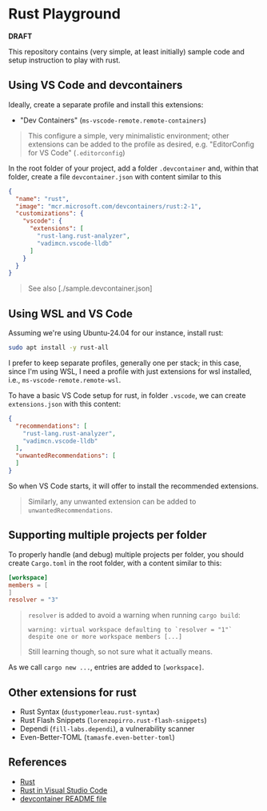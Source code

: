 # Rust Playground

**DRAFT** 

This repository contains (very simple, at least initially) sample code and setup instruction to play with rust.

## Using VS Code and devcontainers

Ideally, create a separate profile and install this extensions:

- "Dev Containers" (`ms-vscode-remote.remote-containers`)

> This configure a simple, very minimalistic environment; other extensions can be added to the profile as desired, e.g. "EditorConfig for VS Code" (`.editorconfig`)

In the root folder of your project, add a folder `.devcontainer` and, within that folder, create a file `devcontainer.json` with content similar to this

```json
{
  "name": "rust",
  "image": "mcr.microsoft.com/devcontainers/rust:2-1",
  "customizations": {
    "vscode": {
      "extensions": [
        "rust-lang.rust-analyzer",
        "vadimcn.vscode-lldb"
      ]
    }
  }
}
```

> See also [./sample.devcontainer.json]

## Using WSL and VS Code

Assuming we're using Ubuntu-24.04 for our instance, install rust:

```bash
sudo apt install -y rust-all
```

I prefer to keep separate profiles, generally one per stack; in this case, since I'm using WSL, I need a profile with just extensions for wsl installed, i.e., `ms-vscode-remote.remote-wsl`.

To have a basic VS Code setup for rust, in folder `.vscode`, we can create `extensions.json` with this content:

```json
{
  "recommendations": [
    "rust-lang.rust-analyzer",
    "vadimcn.vscode-lldb"
  ],
  "unwantedRecommendations": [
  ]
}
```

So when VS Code starts, it will offer to install the recommended extensions.

> Similarly, any unwanted extension can be added to `unwantedRecommendations`.

## Supporting multiple projects per folder

To properly handle (and debug) multiple projects per folder, you should create `Cargo.toml` in the root folder, with a content similar to this:

```toml
[workspace]
members = [ 
]
resolver = "3"
```

> `resolver` is added to avoid a warning when running `cargo build`:
>
> ```
> warning: virtual workspace defaulting to `resolver = "1"` despite one or more workspace members [...]
> ```
>
> Still learning though, so not sure what it actually means.

As we call `cargo new ...`, entries are added to `[workspace]`.

## Other extensions for rust

- Rust Syntax (`dustypomerleau.rust-syntax`)
- Rust Flash Snippets (`lorenzopirro.rust-flash-snippets`)
- Dependi (`fill-labs.dependi`), a vulnerability scanner
- Even-Better-TOML (`tamasfe.even-better-toml`)

## References

- [Rust](https://rust-lang.org/)
- [Rust in Visual Studio Code](https://code.visualstudio.com/docs/languages/rust)
- [devcontainer README file](https://github.com/devcontainers/images/blob/main/src/rust/README.md)